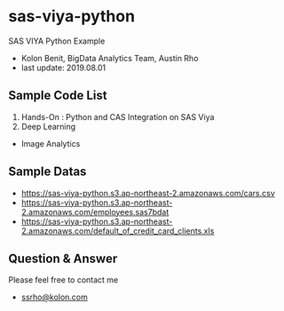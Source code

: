 
# sas-viya-python
SAS VIYA Python Example
- Kolon Benit, BigData Analytics Team, Austin Rho
- last update: 2019.08.01 

## Sample Code List
1. Hands-On : Python and CAS Integration on SAS Viya
2. Deep Learning
- Image Analytics

## Sample Datas
- https://sas-viya-python.s3.ap-northeast-2.amazonaws.com/cars.csv
- https://sas-viya-python.s3.ap-northeast-2.amazonaws.com/employees.sas7bdat
- https://sas-viya-python.s3.ap-northeast-2.amazonaws.com/default_of_credit_card_clients.xls

## Question & Answer
Please feel free to contact me 
- ssrho@kolon.com


